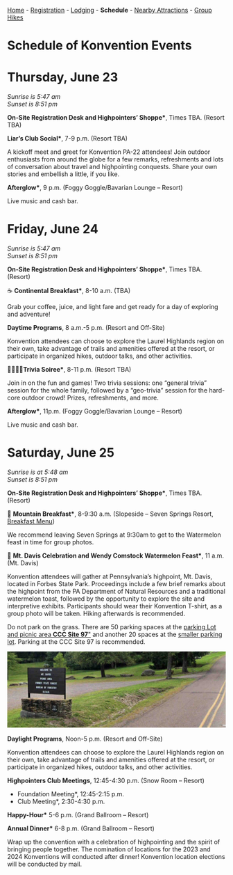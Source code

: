[Home](index.md) - [Registration](registration.md) - [Lodging](lodging.md) - **Schedule** - [Nearby Attractions](nearby-attractions.md) - [Group Hikes](group-hikes.md) 

# Schedule of Konvention Events

<!--Summary below

| Agenda Item | Day | Start Time | End Time | Location |
|----------|----------|------|---|---|
| Registration Table | All days | 7:30 pm | 8:30 pm | TBA |
| "Liars' Club" Social | 6/23 | 7:30 pm | 11:00 pm | TBA |
| Continental Breakfast | 6/24 | 7:00 am | 9:00 am | TBA |
| Trivia and Game Night | 6/24 | 8:00 pm | 11:00 pm | TBA |
| Mt. Davis Celebration and Watermelon Feast | 6/25 | 11:00 am | 2:00 pm | Mt. Davis |
| Annual Dinner | 6/25 | 6:00 pm | 9:00 pm | TBA |

**Admission to events with an asterisk (*) are included in the registration fee.**

Registration for specific daytime programs may be limited due to space.  

Times might change. Check back in a few weeks.
-->

# Thursday, June 23
_Sunrise is 5:47 am_<br/>
_Sunset is 8:51 pm_

**On-Site Registration Desk and Highpointers’ Shoppe\***, Times TBA. (Resort TBA)

**Liar’s Club Social\***, 7-9 p.m. (Resort TBA)

A kickoff meet and greet for Konvention PA-22 attendees!  Join outdoor enthusiasts from around the globe for a few remarks, refreshments and lots of conversation about travel and highpointing conquests.  Share your own stories and embellish a little, if you like.  

**Afterglow\***, 9 p.m. (Foggy Goggle/Bavarian Lounge – Resort)

Live music and cash bar. 

# Friday, June 24

_Sunrise is 5:47 am_<br/>
_Sunset is 8:51 pm_

**On-Site Registration Desk and Highpointers’ Shoppe\***, Times TBA. (Resort)

☕ **Continental Breakfast\***, 8-10 a.m. (TBA)

Grab your coffee, juice, and light fare and get ready for a day of exploring and adventure! 

**Daytime Programs**, 8 a.m.-5 p.m. (Resort and Off-Site)

Konvention attendees can choose to explore the Laurel Highlands region on their own, take advantage of trails and amenities offered at the resort, or participate in organized hikes, outdoor talks, and other activities.

🙋‍♀️🙋‍♂️**Trivia Soiree\***, 8-11 p.m. (Resort TBA)

Join in on the fun and games! Two trivia sessions: one “general trivia” session for the whole family, followed by a “geo-trivia” session for the hard-core outdoor crowd! Prizes, refreshments, and more.

**Afterglow\***, 11p.m. (Foggy Goggle/Bavarian Lounge – Resort)

Live music and cash bar. 


# Saturday, June 25 
_Sunrise is at 5:48 am_<br/>
_Sunset is 8:51 pm_

**On-Site Registration Desk and Highpointers’ Shoppe\***, Times TBA. (Resort)

 🥞 **Mountain Breakfast\***, 8-9:30 a.m. (Slopeside – Seven Springs Resort, [Breakfast Menu](https://ogden_images.s3.amazonaws.com/www.7springs.com/images/2021/01/slopeside-breakfast-113020_web.pdf))

 We recommend leaving Seven Springs at 9:30am to get to the Watermelon feast in time for group photos.

🍉 **Mt. Davis Celebration and Wendy Comstock Watermelon Feast\***, 11 a.m. (Mt. Davis)

Konvention attendees will gather at Pennsylvania’s highpoint, Mt. Davis, located in Forbes State Park. Proceedings include a few brief remarks about the highpoint from the PA Department of Natural Resources and a traditional watermelon toast, followed by the opportunity to explore the site and interpretive exhibits.  Participants should wear their Konvention T-shirt, as a group photo will be taken. Hiking afterwards is recommended.

Do not park on the grass. There are 50 parking spaces at the [parking Lot and picnic area **CCC Site 97**"](https://goo.gl/maps/AeG4EXsmWeRRkCQh6) and another 20 spaces at the [smaller parking lot](https://goo.gl/maps/AeG4EXsmWeRRkCQh6). Parking at the CCC Site 97 is recommended.

![image](WelcomeToMtDavisPicnicAreaForbesStateForestBureauOfForestryDCNR.jpg)


**Daylight Programs**, Noon-5 p.m. (Resort and Off-Site)

Konvention attendees can choose to explore the Laurel Highlands region on their own, take advantage of trails and amenities offered at the resort, or participate in organized hikes, outdoor talks, and other activities.

<!--TODO: LINK TO GROUP HIKES-->

**Highpointers Club Meetings**, 12:45-4:30 p.m. (Snow Room – Resort)
- Foundation Meeting*, 12:45-2:15 p.m.
- Club Meeting*, 2:30-4:30 p.m.

**Happy-Hour\***    5-6 p.m. (Grand Ballroom – Resort)

 **Annual Dinner\***	6-8 p.m. (Grand Ballroom – Resort)

Wrap up the convention with a celebration of highpointing and the spirit of bringing people together.  The nomination of locations for the 2023 and 2024 Konventions will conducted after dinner! Konvention location elections will be conducted by mail.



